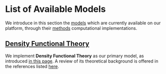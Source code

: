 # List of Available Models

We introduce in this section the [models](../models/overview.md) which are currently available on our platform, through their [methods](../methods/overview.md) computational implementations.

## [Density Functional Theory](dft/overview.md)

We implement **Density Functional Theory** as our primary model, as introduced [in this page](../models-directory/dft/overview.md). A review of its theoretical background is offered in the references listed [here](../models-directory/dft/references.md).
